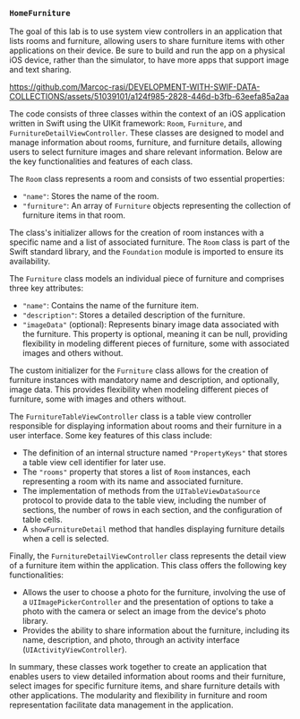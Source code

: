 ### `HomeFurniture`

The goal of this lab is to use system view controllers in an application that lists rooms and furniture, allowing users to share furniture items with other applications on their device. Be sure to build and run the app on a physical iOS device, rather than the simulator, to have more apps that support image and text sharing.

https://github.com/Marcoc-rasi/DEVELOPMENT-WITH-SWIF-DATA-COLLECTIONS/assets/51039101/a124f985-2828-446d-b3fb-63eefa85a2aa

The code consists of three classes within the context of an iOS application written in Swift using the UIKit framework: `Room`, `Furniture`, and `FurnitureDetailViewController`. These classes are designed to model and manage information about rooms, furniture, and furniture details, allowing users to select furniture images and share relevant information. Below are the key functionalities and features of each class.

The `Room` class represents a room and consists of two essential properties:

- `"name"`: Stores the name of the room.
- `"furniture"`: An array of `Furniture` objects representing the collection of furniture items in that room.

The class's initializer allows for the creation of room instances with a specific name and a list of associated furniture. The `Room` class is part of the Swift standard library, and the `Foundation` module is imported to ensure its availability.

The `Furniture` class models an individual piece of furniture and comprises three key attributes:

- `"name"`: Contains the name of the furniture item.
- `"description"`: Stores a detailed description of the furniture.
- `"imageData"` (optional): Represents binary image data associated with the furniture. This property is optional, meaning it can be null, providing flexibility in modeling different pieces of furniture, some with associated images and others without.

The custom initializer for the `Furniture` class allows for the creation of furniture instances with mandatory name and description, and optionally, image data. This provides flexibility when modeling different pieces of furniture, some with images and others without.

The `FurnitureTableViewController` class is a table view controller responsible for displaying information about rooms and their furniture in a user interface. Some key features of this class include:

- The definition of an internal structure named `"PropertyKeys"` that stores a table view cell identifier for later use.
- The `"rooms"` property that stores a list of `Room` instances, each representing a room with its name and associated furniture.
- The implementation of methods from the `UITableViewDataSource` protocol to provide data to the table view, including the number of sections, the number of rows in each section, and the configuration of table cells.
- A `showFurnitureDetail` method that handles displaying furniture details when a cell is selected.

Finally, the `FurnitureDetailViewController` class represents the detail view of a furniture item within the application. This class offers the following key functionalities:

- Allows the user to choose a photo for the furniture, involving the use of a `UIImagePickerController` and the presentation of options to take a photo with the camera or select an image from the device's photo library.
- Provides the ability to share information about the furniture, including its name, description, and photo, through an activity interface (`UIActivityViewController`).

In summary, these classes work together to create an application that enables users to view detailed information about rooms and their furniture, select images for specific furniture items, and share furniture details with other applications. The modularity and flexibility in furniture and room representation facilitate data management in the application.
